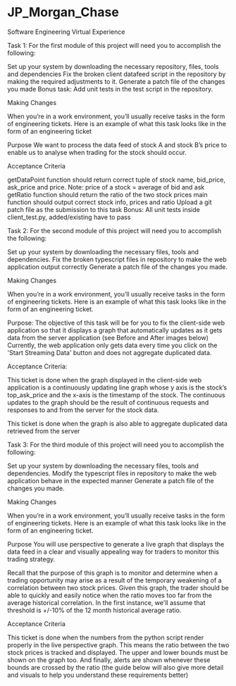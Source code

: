 # JP_Morgan_Chase
Software Engineering Virtual Experience

Task 1:
For the first module of this project will need you to accomplish the following:

Set up your system by downloading the necessary repository, files, tools and dependencies
Fix the broken client datafeed script in the repository by making the required adjustments to it.
Generate a patch file of the changes you made
Bonus task: Add unit tests in the test script in the repository.

Making Changes

When you’re in a work environment, you’ll usually receive tasks in the form of engineering tickets. Here is an example of what this task looks like in the form of an engineering ticket

Purpose
We want to process the data feed of stock A and stock B’s price to enable us to analyse when trading for the stock should occur.

Acceptance Criteria

getDataPoint function should return correct tuple of stock name, bid_price, ask_price and price. Note: price of a stock = average of bid and ask
getRatio function should return the ratio of the two stock prices
main function should output correct stock info, prices and ratio
Upload a git patch file as the submission to this task
Bonus: All unit tests inside client_test.py, added/existing have to pass

Task 2:
For the second module of this project will need you to accomplish the following:

Set up your system by downloading the necessary files, tools and dependencies.
Fix the broken typescript files in repository to make the web application output correctly
Generate a patch file of the changes you made.

Making Changes

When you’re in a work environment, you’ll usually receive tasks in the form of engineering tickets.
Here is an example of what this task looks like in the form of an engineering ticket.

Purpose:
The objective of this task will be for you to fix the client-side web application so that it displays a graph that automatically updates as it gets data from the server application (see Before and After images below) Currently, the web application only gets data every time you click on the 'Start Streaming Data' button and does not aggregate duplicated data.

Acceptance Criteria:

This ticket is done when the graph displayed in the client-side web application is a continuously updating line graph whose y axis is the stock’s top_ask_price and the x-axis is the timestamp of the stock. The continuous updates to the graph should be the result of continuous requests and responses to and from the server for the stock data.

This ticket is done when the graph is also able to aggregate duplicated data retrieved from the server

Task 3:
For the third module of this project will need you to accomplish the following:

Set up your system by downloading the necessary files, tools and dependencies. 
Modify the typescript files in repository to make the web application behave in the expected manner
Generate a patch file of the changes you made.

Making Changes

When you’re in a work environment, you’ll usually receive tasks in the form of engineering tickets.
Here is an example of what this task looks like in the form of an engineering ticket.

Purpose
You will use perspective to generate a live graph that displays the data feed in a clear and visually appealing way for traders to monitor this trading strategy.

Recall that the purpose of this graph is to monitor and determine when a trading opportunity may arise as a result of the temporary weakening of a correlation between two stock prices. Given this graph, the trader should be able to quickly and easily notice when the ratio moves too far from the average historical correlation. In the first instance, we'll assume that threshold is +/-10% of the 12 month historical average ratio.

Acceptance Criteria

This ticket is done when the numbers from the python script render properly in the live perspective graph. This means the ratio between the two stock prices is tracked and displayed. The upper and lower bounds must be shown on the graph too. And finally, alerts are shown whenever these bounds are crossed by the ratio (the guide below will also give more detail and visuals to help you understand these requirements better)
